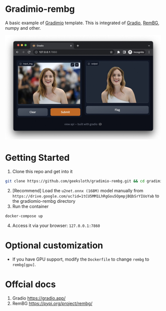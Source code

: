 # Gradimio-rembg
A basic example of [Gradimio](https://github.com/geeksloth/gradimio/ "Gradimio") template. This is integrated of [Gradio](https://gradio.app/ "Gradio"), [RemBG](https://pypi.org/project/rembg/ "RemBG"), numpy and other.

![Gradimio-rembg](static/ss2.jpg "Gradimio-rembg screenshot")



# Getting Started
1. Clone this repo and get into it
```bash
git clone https://github.com/geeksloth/gradimio-rembg.git && cd gradimio-rembg
```
2. [Recommend] Load the ```u2net.onnx (168M)``` model manually from ```https://drive.google.com/uc?id=1tCU5MM1LhRgGou5OpmpjBQbSrYIUoYab``` to the gradiomio-rembg directory
3. Run the container
```bash
docker-compose up
```
4. Access it via your browser:
```127.0.0.1:7860```

# Optional customization
* If you have GPU support, modify the ```Dockerfile``` to change ```rembg``` to ```rembg[gpu]```.

# Offcial docs
1. Gradio https://gradio.app/
2. RemBG https://pypi.org/project/rembg/

